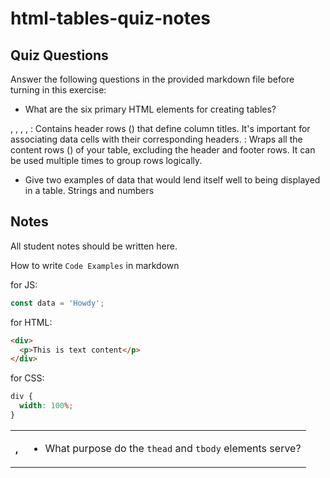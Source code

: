 # html-tables-quiz-notes

## Quiz Questions

Answer the following questions in the provided markdown file before turning in this exercise:

- What are the six primary HTML elements for creating tables?
<table>, <thead>, <tbody>, <tr>, <th>, <td>

- What purpose do the `thead` and `tbody` elements serve?
<thead>: Contains header rows (<tr>) that define column titles. It's important for associating data cells with their corresponding headers.
<tbody>: Wraps all the content rows (<tr>) of your table, excluding the header and footer rows. It can be used multiple times to group rows logically.

- Give two examples of data that would lend itself well to being displayed in a table.
  Strings and numbers

## Notes

All student notes should be written here.

How to write `Code Examples` in markdown

for JS:

```javascript
const data = 'Howdy';
```

for HTML:

```html
<div>
  <p>This is text content</p>
</div>
```

for CSS:

```css
div {
  width: 100%;
}
```
